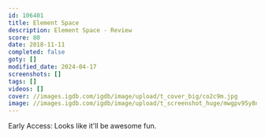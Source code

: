 ```yaml
---
id: 106401
title: Element Space
description: Element Space - Review
score: 80
date: 2018-11-11
completed: false
goty: []
modified_date: 2024-04-17
screenshots: []
tags: []
videos: []
cover: //images.igdb.com/igdb/image/upload/t_cover_big/co2c9m.jpg
image: //images.igdb.com/igdb/image/upload/t_screenshot_huge/mwgpv95y8nzko10xwgay.jpg
---
```

Early Access: Looks like it'll be awesome fun.